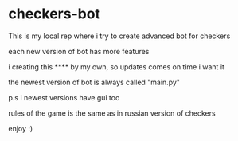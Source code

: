 # checkers-bot

This is my local rep where i try to create advanced bot for checkers

each new version of bot has more features

i creating this **** by my own, so updates comes on time i want it 

the newest version of bot is always called "main.py"

p.s i newest versions have gui too

rules of the game is the same as in russian version of checkers

enjoy :)

